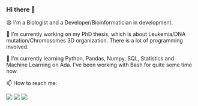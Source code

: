 ### Hi there 👋

😄 I'm a Biologist and a Developer/Bioinformatician in development.

🔭 I’m currently working on my PhD thesis, which is about Leukemia/DNA mutation/Chromosomes 3D organization. There is a lot of programming involved.

🌱 I’m currently learning Python, Pandas, Numpy, SQL, Statistics and Machine Learning on Ada. I've been working with Bash for quite some time now.

📫 How to reach me:

<div>
<a href="https://instagram.com/marciomagrini" target="_blank"><img src="https://img.shields.io/badge/-Instagram-%23E4405F?style=for-the-badge&logo=instagram&logoColor=white" target="_blank"></a>
<a href = "mailto:marciomagrini@gmail.com"><img src="https://img.shields.io/badge/Gmail-D14836?style=for-the-badge&logo=gmail&logoColor=white" target="_blank"></a>
<a href="https://www.linkedin.com/in/marciomagrini" target="_blank"><img src="https://img.shields.io/badge/-LinkedIn-%230077B5?style=for-the-badge&logo=linkedin&logoColor=white" target="_blank"></a>   
</div>

<!--
**marciomagrini/marciomagrini** is a ✨ _special_ ✨ repository because its `README.md` (this file) appears on your GitHub profile.

Here are some ideas to get you started:

- 🔭 I’m currently working on ...
- 🌱 I’m currently learning ...
- 👯 I’m looking to collaborate on ...
- 🤔 I’m looking for help with ...
- 💬 Ask me about ...
- 📫 How to reach me: ...
- 😄 Pronouns: ...
- ⚡ Fun fact: ...
-->
